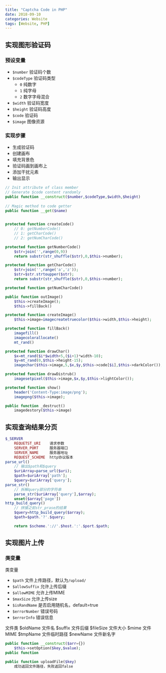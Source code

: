 ```yaml
---
title: "Captcha Code in PHP"
date: 2018-09-10
categories: Website
tags: [Website, PHP]
---
```




## 实现图形验证码

### 预设变量
- `$number` 验证码个数
- `$codeType` 验证码类型
  - `0` 纯数字
  - `1` 纯字母
  - `2` 数字字母混合
- `$width` 验证码宽度
- `$height` 验证码高度
- `$code` 验证码
- `$image` 图像资源

### 实现步骤

- 生成验证码
- 创建画布
- 填充背景色
- 验证码画到画布上
- 添加干扰元素
- 输出显示

```php
// Init attribute of class member
// Generate $code content randomly
public function __construct($number,$codeType,$width,$height)
    
// Magic method to code getter
public function __get($name)
    

protected function createCode()
    // 0: getNumberCode()
    // 1: getCharCode()
    // 2: getNumCharCode()

protected function getNumberCode()
    $str=join('',range(0,9))
    return substr(str_shuffle($str),0,$this->number);

protected function getCharCode()
    $str=join('',range('a','z'));
    $str=$str.strtoupper($str);
    return substr(str_shuffle($str),0,$this->number);

protected function getNumCharCode()

public function outImage()
    $this->createImage();
    $this->fillBack()

protected function createImage()
    $this->image=imagecreatetruecolor($this->width,$this->height);

protected function fillBack()
    imagefill()
    imagecolorallocate()
    mt_rand()

protected function drawChar()
    $x=mt_rand($i*$width+5,($i+1)*width-10);
    $y=mt_rand(0,$this->height-15);
    imagechar($this->image,5,$x,$y,$this->code[$i],$this->darkColor());

protected function drawDistrub()
    imagesetpixel($this->image,$x,$y,$this->lightColor());

protected function show()
    header('Content-Type:image/png');
    imagepng($this->image);

public function _destruct()
    imagedestory($this->image)
```

## 实现查询结果分页

```php
$_SERVER
    REQUETST_URI    请求参数
    SERVER_PORT     服务器端口
    SERVER_NAME     服务器地址
    REQUEST_SCHEME  http协议版本
parse_url()
    // 输出$path和$query
    $uriArray=parse_url($uri);
    $path=$uriArray['path'];
    $query=$uriArray['query'];
parse_str()
    // 拆解query部分的字符串
    parse_str($uriArray['query'],$array);
    unset($array['page'])
http_build_query()
    // 拼接之前str_prase的结果
    $query=http_build_query($array);
    $path=$path.'?'.$query;

    return $scheme.'://'.$host.':'.$port.$path;
```

## 实现图片上传

### 类变量

类变量

- `$path` 文件上传路径，默认为`/upload/`
- `$allowSuffix` 允许上传后缀
- `$allowMIME` 允许上传MIME
- `$maxSize` 允许上传size
- `$isRandName` 是否启用随机名，default=true
- `$errorNumber` 错误号码
- `$errorInfo` 错误信息

文件类
    $oldName        文件名
    $suffix         文件后缀
    $fileSize           文件大小
    $mime          文件MIME
    $tmpName        文件临时路径
    $newName        文件新名字

```php
public function __construct($arr={})
    $this->setOption($key,$value);
public function

public function uploadFile($key)
    成功返回文件路径，失败返回false
```

